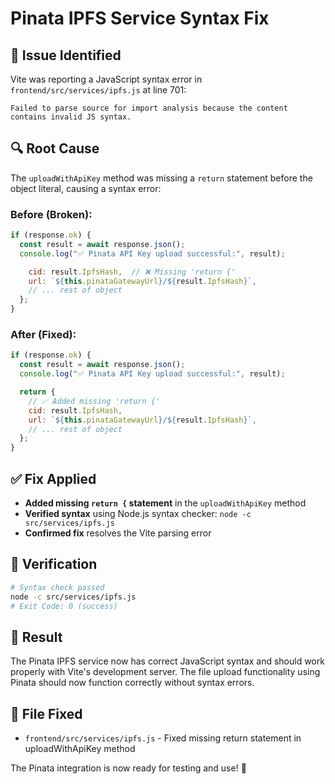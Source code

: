 # Pinata IPFS Service Syntax Fix

## 🔧 Issue Identified

Vite was reporting a JavaScript syntax error in `frontend/src/services/ipfs.js` at line 701:

```
Failed to parse source for import analysis because the content contains invalid JS syntax.
```

## 🔍 Root Cause

The `uploadWithApiKey` method was missing a `return` statement before the object literal, causing a syntax error:

### Before (Broken):

```javascript
if (response.ok) {
  const result = await response.json();
  console.log("✅ Pinata API Key upload successful:", result);

    cid: result.IpfsHash,  // ❌ Missing 'return {'
    url: `${this.pinataGatewayUrl}/${result.IpfsHash}`,
    // ... rest of object
  };
}
```

### After (Fixed):

```javascript
if (response.ok) {
  const result = await response.json();
  console.log("✅ Pinata API Key upload successful:", result);

  return {
    // ✅ Added missing 'return {'
    cid: result.IpfsHash,
    url: `${this.pinataGatewayUrl}/${result.IpfsHash}`,
    // ... rest of object
  };
}
```

## ✅ Fix Applied

- **Added missing `return {` statement** in the `uploadWithApiKey` method
- **Verified syntax** using Node.js syntax checker: `node -c src/services/ipfs.js`
- **Confirmed fix** resolves the Vite parsing error

## 🧪 Verification

```bash
# Syntax check passed
node -c src/services/ipfs.js
# Exit Code: 0 (success)
```

## 🎯 Result

The Pinata IPFS service now has correct JavaScript syntax and should work properly with Vite's development server. The file upload functionality using Pinata should now function correctly without syntax errors.

## 📁 File Fixed

- `frontend/src/services/ipfs.js` - Fixed missing return statement in uploadWithApiKey method

The Pinata integration is now ready for testing and use! 🚀
